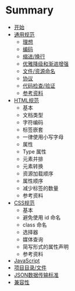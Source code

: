 # Summary

* [开始](README.md)
* [通用规范](common.md)
  * [理想](https://wuuashen.gitbooks.io/globalegrow-web-standard/content/javascript.html#理想)
  * [编码](common.md#编码)
  * [缩进/换行](common.md#缩进/换行)
  * [优雅降级和渐进增强](common.md#优雅降级和渐进增强)
  * [文件/资源命名](common.md#文件/资源命名)
  * [协议](common.md#协议)
  * [代码检查/验证](common.md#代码检查/验证)
  * [参考资料](common.md#参考资料)
* [HTML规范](html.md)
  * 基本
  * 文档类型
  * 字符编码
  * 标签嵌套
  * 一律使用小写字母
  * 属性
  * Type 属性
  * 元素并排
  * 元素转换
  * 资源加载顺序
  * 属性顺序
  * 减少标签的数量
  * 参考资料
* [CSS规范](css.md)
  * 基本
  * 避免使用 id 命名
  * class 命名
  * 选择器
  * 媒体查询
  * 简写形式的属性声明
  * 参考资料
* [JavaScript](javascript.md)
* [项目目录/文件](folder.md)
* [JSON数据传输标准](json.md)
* [兼容性](compatible.md)

